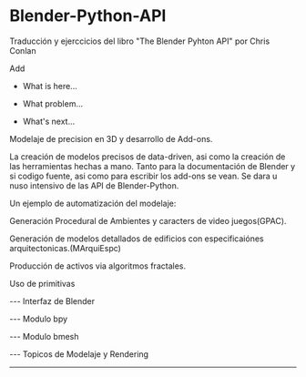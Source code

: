# Blender-Python-API
Traducción y ejerccicios del libro "The Blender Pyhton API" por Chris Conlan

Add

- What is here...

- What problem...

- What's next...

Modelaje de precision en 3D y desarrollo de Add-ons.

La creación de modelos precisos de data-driven, asi como la creación  de las herramientas
hechas a mano. Tanto para la documentación de Blender y si codigo fuente, asi como para escribir
los add-ons se vean. Se dara u nuso intensivo de las API de Blender-Python.

Un ejemplo de automatización del modelaje:

Generación Procedural de Ambientes y caracters de video juegos(GPAC).

Generación de modelos detallados de edificios con especificaiónes arquitectonicas.(MArquiEspc)

Producción de activos via algoritmos fractales.

Uso de primitivas

--- Interfaz de Blender 

--- Modulo bpy 

--- Modulo bmesh

--- Topicos de Modelaje y Rendering

---
